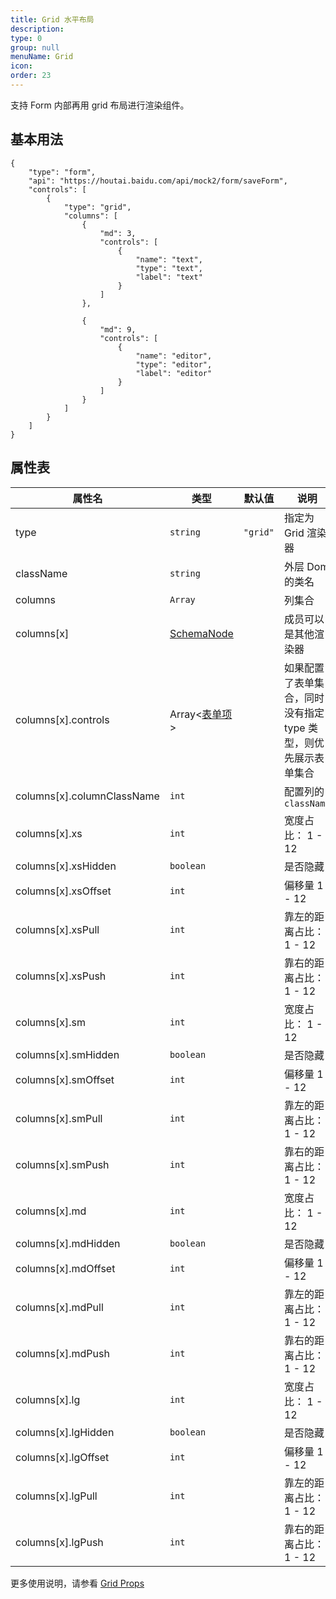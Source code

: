```yaml
---
title: Grid 水平布局
description:
type: 0
group: null
menuName: Grid
icon:
order: 23
---
```


支持 Form 内部再用 grid 布局进行渲染组件。

## 基本用法

```schema:height="400" scope="body"
{
    "type": "form",
    "api": "https://houtai.baidu.com/api/mock2/form/saveForm",
    "controls": [
        {
            "type": "grid",
            "columns": [
                {
                    "md": 3,
                    "controls": [
                        {
                            "name": "text",
                            "type": "text",
                            "label": "text"
                        }
                    ]
                },

                {
                    "md": 9,
                    "controls": [
                        {
                            "name": "editor",
                            "type": "editor",
                            "label": "editor"
                        }
                    ]
                }
            ]
        }
    ]
}
```

## 属性表

| 属性名                     | 类型                              | 默认值   | 说明                                                           |
| -------------------------- | --------------------------------- | -------- | -------------------------------------------------------------- |
| type                       | `string`                          | `"grid"` | 指定为 Grid 渲染器                                             |
| className                  | `string`                          |          | 外层 Dom 的类名                                                |
| columns                    | `Array`                           |          | 列集合                                                         |
| columns[x]                 | [SchemaNode](../types/schemanode) |          | 成员可以是其他渲染器                                           |
| columns[x].controls        | Array<[表单项](./formitem)>       |          | 如果配置了表单集合，同时没有指定 type 类型，则优先展示表单集合 |
| columns[x].columnClassName | `int`                             |          | 配置列的 `className`                                           |
| columns[x].xs              | `int`                             |          | 宽度占比： 1 - 12                                              |
| columns[x].xsHidden        | `boolean`                         |          | 是否隐藏                                                       |
| columns[x].xsOffset        | `int`                             |          | 偏移量 1 - 12                                                  |
| columns[x].xsPull          | `int`                             |          | 靠左的距离占比：1 - 12                                         |
| columns[x].xsPush          | `int`                             |          | 靠右的距离占比： 1 - 12                                        |
| columns[x].sm              | `int`                             |          | 宽度占比： 1 - 12                                              |
| columns[x].smHidden        | `boolean`                         |          | 是否隐藏                                                       |
| columns[x].smOffset        | `int`                             |          | 偏移量 1 - 12                                                  |
| columns[x].smPull          | `int`                             |          | 靠左的距离占比：1 - 12                                         |
| columns[x].smPush          | `int`                             |          | 靠右的距离占比： 1 - 12                                        |
| columns[x].md              | `int`                             |          | 宽度占比： 1 - 12                                              |
| columns[x].mdHidden        | `boolean`                         |          | 是否隐藏                                                       |
| columns[x].mdOffset        | `int`                             |          | 偏移量 1 - 12                                                  |
| columns[x].mdPull          | `int`                             |          | 靠左的距离占比：1 - 12                                         |
| columns[x].mdPush          | `int`                             |          | 靠右的距离占比： 1 - 12                                        |
| columns[x].lg              | `int`                             |          | 宽度占比： 1 - 12                                              |
| columns[x].lgHidden        | `boolean`                         |          | 是否隐藏                                                       |
| columns[x].lgOffset        | `int`                             |          | 偏移量 1 - 12                                                  |
| columns[x].lgPull          | `int`                             |          | 靠左的距离占比：1 - 12                                         |
| columns[x].lgPush          | `int`                             |          | 靠右的距离占比： 1 - 12                                        |

更多使用说明，请参看 [Grid Props](https://react-bootstrap.github.io/layout/grid/#col-props)
